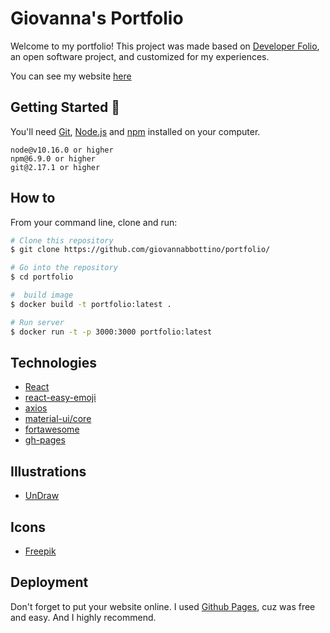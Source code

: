 # Giovanna's Portfolio 

Welcome to my portfolio! This project was made based on [Developer Folio](https://github.com/saadpasta/developerFolio), an open software project, and customized for my experiences. 

You can see my website [here](https://giovannabbottino.github.io/portfolio)
 
## Getting Started 🚀

You'll need [Git](https://git-scm.com), [Node.js](https://nodejs.org/en/download/) and [npm](http://npmjs.com) installed on your computer.

```
node@v10.16.0 or higher
npm@6.9.0 or higher
git@2.17.1 or higher
```

## How to 

From your command line, clone and run:

```bash
# Clone this repository
$ git clone https://github.com/giovannabbottino/portfolio/

# Go into the repository
$ cd portfolio

#  build image
$ docker build -t portfolio:latest .

# Run server 
$ docker run -t -p 3000:3000 portfolio:latest
```

## Technologies ️

- [React](https://reactjs.org/)
- [react-easy-emoji](https://github.com/appfigures/react-easy-emoji)
- [axios](https://github.com/axios/axios)
- [material-ui/core](https://material-ui.com/pt/)
- [fortawesome](https://fortawesome.com/)
- [gh-pages](https://www.npmjs.com/package/gh-pages)

## Illustrations
- [UnDraw](https://undraw.co/illustrations)

## Icons
- [Freepik](https://www.flaticon.com/authors/freepik) 

## Deployment 
Don't forget to put your website online. 
I used [Github Pages](https://create-react-app.dev/docs/deployment/#github-pages), cuz was free and easy. And I highly recommend. 
